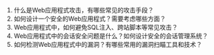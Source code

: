 

1. 什么是Web应用程式攻击，有哪些常见的攻击手段？
2. 如何设计一个安全的Web应用程式？需要考虑哪些方面？
3. Web应用程式中，如何避免SQL注入、跨站脚本等常见攻击？
4. Web应用程式中的会话安全问题是什么？如何设计安全的会话管理系统？
5. 如何检测Web应用程式中的漏洞？有哪些常用的漏洞扫瞄工具和技术？